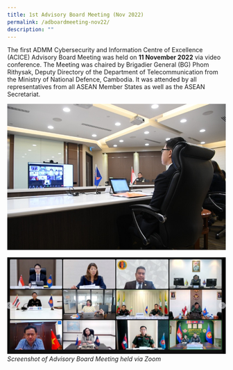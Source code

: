 ```yaml
---
title: 1st Advisory Board Meeting (Nov 2022)
permalink: /adboardmeeting-nov22/
description: ""
---
```

The first ADMM Cybersecurity and Information Centre of Excellence (ACICE) Advisory Board Meeting was held on **11 November 2022** via video conference. The Meeting was chaired by Brigadier General (BG) Phom Rithysak, Deputy Directory of the Department of Telecommunication from the Ministry of National Defence, Cambodia. It was attended by all representatives from all ASEAN Member States as well as the ASEAN Secretariat. 

![](/images/1st%20ad%20board.jpg)


![](/images/screenshot%202023-05-27%20144023.jpg)
*Screenshot of Advisory Board Meeting held via Zoom*